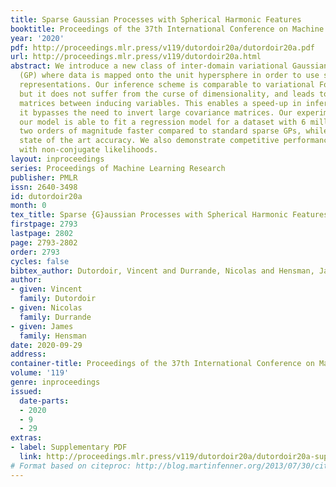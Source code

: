 ```yaml
---
title: Sparse Gaussian Processes with Spherical Harmonic Features
booktitle: Proceedings of the 37th International Conference on Machine Learning
year: '2020'
pdf: http://proceedings.mlr.press/v119/dutordoir20a/dutordoir20a.pdf
url: http://proceedings.mlr.press/v119/dutordoir20a.html
abstract: We introduce a new class of inter-domain variational Gaussian processes
  (GP) where data is mapped onto the unit hypersphere in order to use spherical harmonic
  representations. Our inference scheme is comparable to variational Fourier features,
  but it does not suffer from the curse of dimensionality, and leads to diagonal covariance
  matrices between inducing variables. This enables a speed-up in inference, because
  it bypasses the need to invert large covariance matrices. Our experiments show that
  our model is able to fit a regression model for a dataset with 6 million entries
  two orders of magnitude faster compared to standard sparse GPs, while retaining
  state of the art accuracy. We also demonstrate competitive performance on classification
  with non-conjugate likelihoods.
layout: inproceedings
series: Proceedings of Machine Learning Research
publisher: PMLR
issn: 2640-3498
id: dutordoir20a
month: 0
tex_title: Sparse {G}aussian Processes with Spherical Harmonic Features
firstpage: 2793
lastpage: 2802
page: 2793-2802
order: 2793
cycles: false
bibtex_author: Dutordoir, Vincent and Durrande, Nicolas and Hensman, James
author:
- given: Vincent
  family: Dutordoir
- given: Nicolas
  family: Durrande
- given: James
  family: Hensman
date: 2020-09-29
address: 
container-title: Proceedings of the 37th International Conference on Machine Learning
volume: '119'
genre: inproceedings
issued:
  date-parts:
  - 2020
  - 9
  - 29
extras:
- label: Supplementary PDF
  link: http://proceedings.mlr.press/v119/dutordoir20a/dutordoir20a-supp.pdf
# Format based on citeproc: http://blog.martinfenner.org/2013/07/30/citeproc-yaml-for-bibliographies/
---
```

